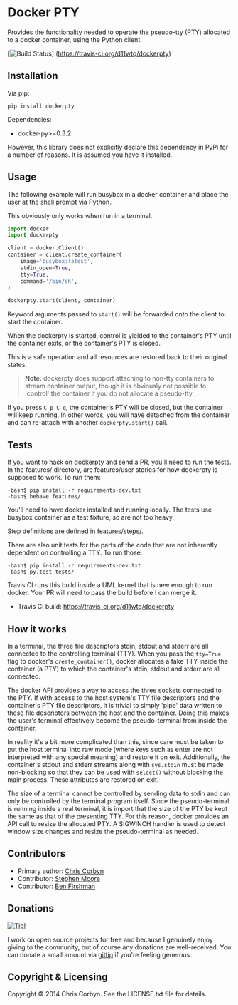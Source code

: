 # Docker PTY

Provides the functionality needed to operate the pseudo-tty (PTY) allocated to
a docker container, using the Python client.

[![Build Status](https://travis-ci.org/d11wtq/dockerpty.svg?branch=master)]
(https://travis-ci.org/d11wtq/dockerpty)

## Installation

Via pip:

```
pip install dockerpty
```

Dependencies:

  * docker-py>=0.3.2

However, this library does not explicitly declare this dependency in PyPi for a
number of reasons. It is assumed you have it installed.

## Usage

The following example will run busybox in a docker container and place the user
at the shell prompt via Python.

This obviously only works when run in a terminal.

``` python
import docker
import dockerpty

client = docker.Client()
container = client.create_container(
    image='busybox:latest',
    stdin_open=True,
    tty=True,
    command='/bin/sh',
)

dockerpty.start(client, container)
```

Keyword arguments passed to `start()` will be forwarded onto the client to
start the container.

When the dockerpty is started, control is yielded to the container's PTY until
the container exits, or the container's PTY is closed.

This is a safe operation and all resources are restored back to their original
states.

> **Note:** dockerpty does support attaching to non-tty containers to stream
container output, though it is obviously not possible to 'control' the
container if you do not allocate a pseudo-tty.

If you press `C-p C-q`, the container's PTY will be closed, but the container
will keep running. In other words, you will have detached from the container
and can re-attach with another `dockerpty.start()` call.

## Tests

If you want to hack on dockerpty and send a PR, you'll need to run the tests.
In the features/ directory, are features/user stories for how dockerpty is
supposed to work. To run them:

```
-bash$ pip install -r requirements-dev.txt
-bash$ behave features/
```

You'll need to have docker installed and running locally. The tests use busybox
container as a test fixture, so are not too heavy.

Step definitions are defined in features/steps/.

There are also unit tests for the parts of the code that are not inherently
dependent on controlling a TTY. To run those:

```
-bash$ pip install -r requirements-dev.txt
-bash$ py.test tests/
```

Travis CI runs this build inside a UML kernel that is new enough to run docker.
Your PR will need to pass the build before I can merge it.

  - Travis CI build: https://travis-ci.org/d11wtq/dockerpty

## How it works

In a terminal, the three file descriptors stdin, stdout and stderr are all
connected to the controlling terminal (TTY). When you pass the `tty=True` flag
to docker's `create_container()`, docker allocates a fake TTY inside the
container (a PTY) to which the container's stdin, stdout and stderr are all
connected.

The docker API provides a way to access the three sockets connected to the PTY.
If with access to the host system's TTY file descriptors and the container's
PTY file descriptors, it is trivial to simply 'pipe' data written to these file
descriptors between the host and the container. Doing this makes the user's
terminal effectively become the pseudo-terminal from inside the container.

In reality it's a bit more complicated than this, since care must be taken to
put the host terminal into raw mode (where keys such as enter are not
interpreted with any special meaning) and restore it on exit. Additionally, the
container's stdout and stderr streams along with `sys.stdin` must be made
non-blocking so that they can be used with `select()` without blocking the main
process. These attributes are restored on exit.

The size of a terminal cannot be controlled by sending data to stdin and can
only be controlled by the terminal program itself. Since the pseudo-terminal is
running inside a real terminal, it is import that the size of the PTY be kept
the same as that of the presenting TTY. For this reason, docker provides an API
call to resize the allocated PTY. A SIGWINCH handler is used to detect window
size changes and resize the pseudo-terminal as needed.

## Contributors

  - Primary author: [Chris Corbyn](https://github.com/d11wtq)
  - Contributor: [Stephen Moore](https://github.com/delfick)
  - Contributor: [Ben Firshman](https://github.com/bfirsh)

## Donations

[![Tip!](http://img.shields.io/gittip/d11wtq.svg)](https://gittip.com/d11wtq)

I work on open source projects for free and because I genuinely enjoy giving to
the community, but of course any donations are well-received. You can donate a
small amount via [gittip](https://gittip.com/d11wtq) if you're feeling generous.

## Copyright & Licensing

Copyright &copy; 2014 Chris Corbyn. See the LICENSE.txt file for details.
